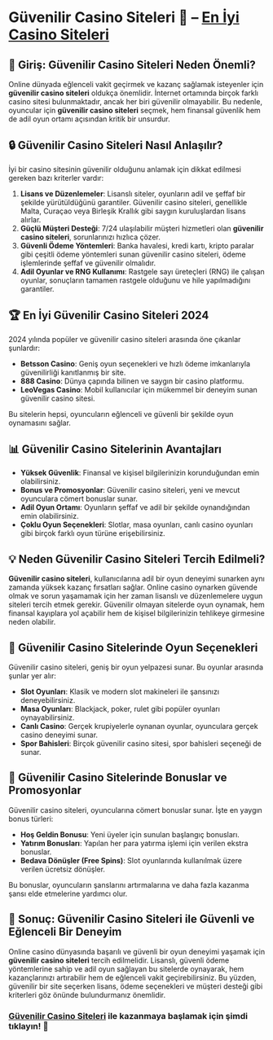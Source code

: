 # Güvenilir Casino Siteleri 🎰 – [En İyi Casino Siteleri](https://casinotr.link/gWCRZ4)

## 🎲 Giriş: Güvenilir Casino Siteleri Neden Önemli?

Online dünyada eğlenceli vakit geçirmek ve kazanç sağlamak isteyenler için **güvenilir casino siteleri** oldukça önemlidir. İnternet ortamında birçok farklı casino sitesi bulunmaktadır, ancak her biri güvenilir olmayabilir. Bu nedenle, oyuncular için **güvenilir casino siteleri** seçmek, hem finansal güvenlik hem de adil oyun ortamı açısından kritik bir unsurdur.

## 🔒 Güvenilir Casino Siteleri Nasıl Anlaşılır?

İyi bir casino sitesinin güvenilir olduğunu anlamak için dikkat edilmesi gereken bazı kriterler vardır:

1. **Lisans ve Düzenlemeler**: Lisanslı siteler, oyunların adil ve şeffaf bir şekilde yürütüldüğünü garantiler. Güvenilir casino siteleri, genellikle Malta, Curaçao veya Birleşik Krallık gibi saygın kuruluşlardan lisans alırlar.
2. **Güçlü Müşteri Desteği**: 7/24 ulaşılabilir müşteri hizmetleri olan **güvenilir casino siteleri**, sorunlarınızı hızlıca çözer.
3. **Güvenli Ödeme Yöntemleri**: Banka havalesi, kredi kartı, kripto paralar gibi çeşitli ödeme yöntemleri sunan güvenilir casino siteleri, ödeme işlemlerinde şeffaf ve güvenilir olmalıdır.
4. **Adil Oyunlar ve RNG Kullanımı**: Rastgele sayı üreteçleri (RNG) ile çalışan oyunlar, sonuçların tamamen rastgele olduğunu ve hile yapılmadığını garantiler.

## 🏆 En İyi Güvenilir Casino Siteleri 2024

2024 yılında popüler ve güvenilir casino siteleri arasında öne çıkanlar şunlardır:

- **Betsson Casino**: Geniş oyun seçenekleri ve hızlı ödeme imkanlarıyla güvenilirliği kanıtlanmış bir site.
- **888 Casino**: Dünya çapında bilinen ve saygın bir casino platformu.
- **LeoVegas Casino**: Mobil kullanıcılar için mükemmel bir deneyim sunan güvenilir casino sitesi.

Bu sitelerin hepsi, oyuncuların eğlenceli ve güvenli bir şekilde oyun oynamasını sağlar.

## 📊 Güvenilir Casino Sitelerinin Avantajları

- **Yüksek Güvenlik**: Finansal ve kişisel bilgilerinizin korunduğundan emin olabilirsiniz.
- **Bonus ve Promosyonlar**: Güvenilir casino siteleri, yeni ve mevcut oyunculara cömert bonuslar sunar.
- **Adil Oyun Ortamı**: Oyunların şeffaf ve adil bir şekilde oynandığından emin olabilirsiniz.
- **Çoklu Oyun Seçenekleri**: Slotlar, masa oyunları, canlı casino oyunları gibi birçok farklı oyun türüne erişebilirsiniz.

## 💡 Neden Güvenilir Casino Siteleri Tercih Edilmeli?

**Güvenilir casino siteleri**, kullanıcılarına adil bir oyun deneyimi sunarken aynı zamanda yüksek kazanç fırsatları sağlar. Online casino oynarken güvende olmak ve sorun yaşamamak için her zaman lisanslı ve düzenlemelere uygun siteleri tercih etmek gerekir. Güvenilir olmayan sitelerde oyun oynamak, hem finansal kayıplara yol açabilir hem de kişisel bilgilerinizin tehlikeye girmesine neden olabilir.

## 🧩 Güvenilir Casino Sitelerinde Oyun Seçenekleri

Güvenilir casino siteleri, geniş bir oyun yelpazesi sunar. Bu oyunlar arasında şunlar yer alır:

- **Slot Oyunları**: Klasik ve modern slot makineleri ile şansınızı deneyebilirsiniz.
- **Masa Oyunları**: Blackjack, poker, rulet gibi popüler oyunları oynayabilirsiniz.
- **Canlı Casino**: Gerçek krupiyelerle oynanan oyunlar, oyunculara gerçek casino deneyimi sunar.
- **Spor Bahisleri**: Birçok güvenilir casino sitesi, spor bahisleri seçeneği de sunar.

## 🎁 Güvenilir Casino Sitelerinde Bonuslar ve Promosyonlar

Güvenilir casino siteleri, oyuncularına cömert bonuslar sunar. İşte en yaygın bonus türleri:

- **Hoş Geldin Bonusu**: Yeni üyeler için sunulan başlangıç bonusları.
- **Yatırım Bonusları**: Yapılan her para yatırma işlemi için verilen ekstra bonuslar.
- **Bedava Dönüşler (Free Spins)**: Slot oyunlarında kullanılmak üzere verilen ücretsiz dönüşler.

Bu bonuslar, oyuncuların şanslarını artırmalarına ve daha fazla kazanma şansı elde etmelerine yardımcı olur.

## 🎰 Sonuç: Güvenilir Casino Siteleri ile Güvenli ve Eğlenceli Bir Deneyim

Online casino dünyasında başarılı ve güvenli bir oyun deneyimi yaşamak için **güvenilir casino siteleri** tercih edilmelidir. Lisanslı, güvenli ödeme yöntemlerine sahip ve adil oyun sağlayan bu sitelerde oynayarak, hem kazançlarınızı artırabilir hem de eğlenceli vakit geçirebilirsiniz. Bu yüzden, güvenilir bir site seçerken lisans, ödeme seçenekleri ve müşteri desteği gibi kriterleri göz önünde bulundurmanız önemlidir.

### [Güvenilir Casino Siteleri](https://casinotr.link/gWCRZ4) ile kazanmaya başlamak için şimdi tıklayın! 🎉
